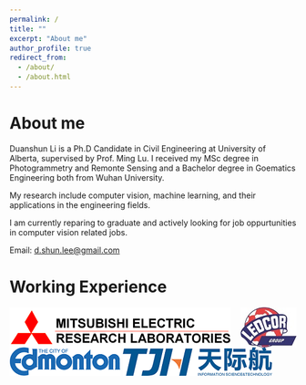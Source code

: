 ```yaml
---
permalink: /
title: ""
excerpt: "About me"
author_profile: true
redirect_from: 
  - /about/
  - /about.html
---
```


About me
======
Duanshun Li is a Ph.D Candidate in Civil Engineering at University of Alberta, supervised by Prof. Ming Lu. 
I received my MSc degree in Photogrammetry and Remonte Sensing and a Bachelor degree in Goematics Engineering both from Wuhan University.

My research include computer vision, machine learning, and their applications in the engineering fields.

I am currently reparing to graduate and actively looking for job oppurtunities in computer vision related jobs.    

Email: d.shun.lee@gmail.com




Working Experience 
======

<img style="float: left;" src="/images/merl-logo.jpg">
<img style="float: right;" src="/images/ledcor-logo.jpg">

<img style="float: center;" src="/images/city-edmonton-logo.png">
<img style="float: center;" src="/images/tjh-logo.png">

